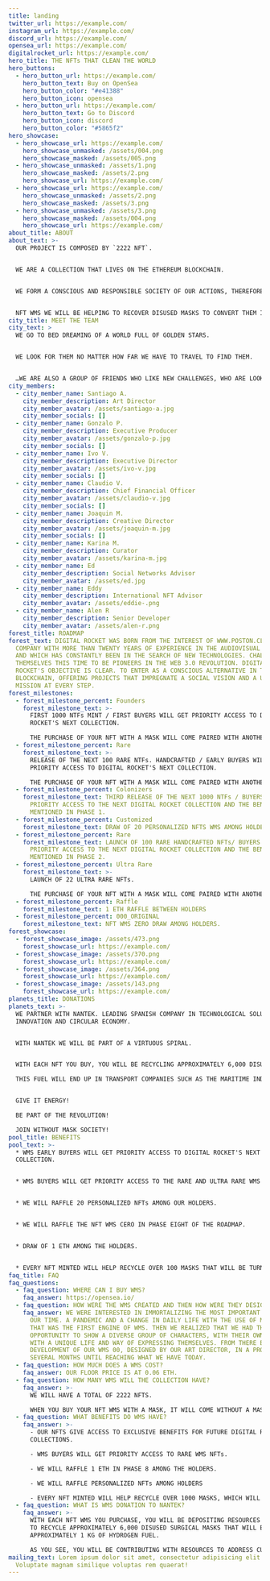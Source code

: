 ```yaml
---
title: landing
twitter_url: https://example.com/
instagram_url: https://example.com/
discord_url: https://example.com/
opensea_url: https://example.com/
digitalrocket_url: https://example.com/
hero_title: THE NFTs THAT CLEAN THE WORLD
hero_buttons:
  - hero_button_url: https://example.com/
    hero_button_text: Buy on OpenSea
    hero_button_color: "#e41388"
    hero_button_icon: opensea
  - hero_button_url: https://example.com/
    hero_button_text: Go to Discord
    hero_button_icon: discord
    hero_button_color: "#5865f2"
hero_showcase:
  - hero_showcase_url: https://example.com/
    hero_showcase_unmasked: /assets/004.png
    hero_showcase_masked: /assets/005.png
  - hero_showcase_unmasked: /assets/1.png
    hero_showcase_masked: /assets/2.png
    hero_showcase_url: https://example.com/
  - hero_showcase_url: https://example.com/
    hero_showcase_unmasked: /assets/2.png
    hero_showcase_masked: /assets/3.png
  - hero_showcase_unmasked: /assets/3.png
    hero_showcase_masked: /assets/004.png
    hero_showcase_url: https://example.com/
about_title: ABOUT
about_text: >-
  OUR PROJECT IS COMPOSED BY `2222 NFT`.


  WE ARE A COLLECTION THAT LIVES ON THE ETHEREUM BLOCKCHAIN.


  WE FORM A CONSCIOUS AND RESPONSIBLE SOCIETY OF OUR ACTIONS, THEREFORE, WHEN PURCHASING AN 


  NFT WMS WE WILL BE HELPING TO RECOVER DISUSED MASKS TO CONVERT THEM INTO ENERGY.
city_title: MEET THE TEAM
city_text: >
  WE GO TO BED DREAMING OF A WORLD FULL OF GOLDEN STARS.


  WE LOOK FOR THEM NO MATTER HOW FAR WE HAVE TO TRAVEL TO FIND THEM.


  …WE ARE ALSO A GROUP OF FRIENDS WHO LIKE NEW CHALLENGES, WHO ARE LOOKING FOR NEW HORIZONS THAT MAKE US VIBRATE AT NIGHT AND DREAM BY DAY…
city_members:
  - city_member_name: Santiago A.
    city_member_description: Art Director
    city_member_avatar: /assets/santiago-a.jpg
    city_member_socials: []
  - city_member_name: Gonzalo P.
    city_member_description: Executive Producer
    city_member_avatar: /assets/gonzalo-p.jpg
    city_member_socials: []
  - city_member_name: Ivo V.
    city_member_description: Executive Director
    city_member_avatar: /assets/ivo-v.jpg
    city_member_socials: []
  - city_member_name: Claudio V.
    city_member_description: Chief Financial Officer
    city_member_avatar: /assets/claudio-v.jpg
    city_member_socials: []
  - city_member_name: Joaquin M.
    city_member_description: Creative Director
    city_member_avatar: /assets/joaquin-m.jpg
    city_member_socials: []
  - city_member_name: Karina M.
    city_member_description: Curator
    city_member_avatar: /assets/karina-m.jpg
  - city_member_name: Ed
    city_member_description: Social Networks Advisor
    city_member_avatar: /assets/ed.jpg
  - city_member_name: Eddy
    city_member_description: International NFT Advisor
    city_member_avatar: /assets/eddie-.png
  - city_member_name: Alen R
    city_member_description: Senior Developer
    city_member_avatar: /assets/alen-r.png
forest_title: ROADMAP
forest_text: DIGITAL ROCKET WAS BORN FROM THE INTEREST OF WWW.POSTON.CL , A
  COMPANY WITH MORE THAN TWENTY YEARS OF EXPERIENCE IN THE AUDIOVISUAL MARKET
  AND WHICH HAS CONSTANTLY BEEN IN THE SEARCH OF NEW TECHNOLOGIES. CHALLENGING
  THEMSELVES THIS TIME TO BE PIONEERS IN THE WEB 3.0 REVOLUTION. DIGITAL
  ROCKET'S OBJECTIVE IS CLEAR. TO ENTER AS A CONSCIOUS ALTERNATIVE IN THE
  BLOCKCHAIN, OFFERING PROJECTS THAT IMPREGNATE A SOCIAL VISION AND A UNIQUE
  MISSION AT EVERY STEP.
forest_milestones:
  - forest_milestone_percent: Founders
    forest_milestone_text: >-
      FIRST 1000 NTFs MINT / FIRST BUYERS WILL GET PRIORITY ACCESS TO DIGITAL
      ROCKET'S NEXT COLLECTION.

      THE PURCHASE OF YOUR NFT WITH A MASK WILL COME PAIRED WITH ANOTHER NFT IN ITS NON-MASK VERSION. ADDITIONALLY WHEN YOU BUY YOUR NFT YOU WILL BE RECYCLING 6,000 DISUSED MASKS, WHICH WILL BECOME 1K OF HYDROGEN FUEL THANKS TO OUR ALLIANCE WITH THE INNOVATIVE SPANISH COMPANY NANTEK.
  - forest_milestone_percent: Rare
    forest_milestone_text: >-
      RELEASE OF THE NEXT 100 RARE NTFs. HANDCRAFTED / EARLY BUYERS WILL GET
      PRIORITY ACCESS TO DIGITAL ROCKET'S NEXT COLLECTION.

      THE PURCHASE OF YOUR NFT WITH A MASK WILL COME PAIRED WITH ANOTHER NFT IN ITS NON-MASK VERSION. ADDITIONALLY WHEN YOU BUY YOUR NFT YOU WILL BE RECYCLING 12,000 DISUSED MASKS, WHICH WILL BECOME 1K OF HYDROGEN FUEL.
  - forest_milestone_percent: Colonizers
    forest_milestone_text: THIRD RELEASE OF THE NEXT 1000 NTFs / BUYERS WILL GET
      PRIORITY ACCESS TO THE NEXT DIGITAL ROCKET COLLECTION AND THE BENEFITS
      MENTIONED IN PHASE 1.
  - forest_milestone_percent: Customized
    forest_milestone_text: DRAW OF 20 PERSONALIZED NFTS WMS AMONG HOLDERS.
  - forest_milestone_percent: Rare
    forest_milestone_text: LAUNCH OF 100 RARE HANDCRAFTED NFTs/ BUYERS WILL GET
      PRIORITY ACCESS TO THE NEXT DIGITAL ROCKET COLLECTION AND THE BENEFITS
      MENTIONED IN PHASE 2.
  - forest_milestone_percent: Ultra Rare
    forest_milestone_text: >-
      LAUNCH OF 22 ULTRA RARE NFTs.

      THE PURCHASE OF YOUR NFT WITH A MASK WILL COME PAIRED WITH ANOTHER NFT IN ITS NON-MASK VERSION. ADDITIONALLY WHEN YOU BUY YOUR NFT YOU WILL BE RECYCLING 24,000 DISUSED MASKS, WHICH WILL BE CONVERTED INTO 4K OF HYDROGEN FUEL.
  - forest_milestone_percent: Raffle
    forest_milestone_text: 1 ETH RAFFLE BETWEEN HOLDERS
  - forest_milestone_percent: 000_ORIGINAL
    forest_milestone_text: NFT WMS ZERO DRAW AMONG HOLDERS.
forest_showcase:
  - forest_showcase_image: /assets/473.png
    forest_showcase_url: https://example.com/
  - forest_showcase_image: /assets/370.png
    forest_showcase_url: https://example.com/
  - forest_showcase_image: /assets/364.png
    forest_showcase_url: https://example.com/
  - forest_showcase_image: /assets/143.png
    forest_showcase_url: https://example.com/
planets_title: DONATIONS
planets_text: >-
  WE PARTNER WITH NANTEK. LEADING SPANISH COMPANY IN TECHNOLOGICAL SOLUTIONS,
  INNOVATION AND CIRCULAR ECONOMY.


  WITH NANTEK WE WILL BE PART OF A VIRTUOUS SPIRAL.


  WITH EACH NFT YOU BUY, YOU WILL BE RECYCLING APPROXIMATELY 6,000 DISUSED MASKS THAT WILL BE CONVERTED INTO APPROXIMATELY 1K OF HYDROGEN FUEL.

  THIS FUEL WILL END UP IN TRANSPORT COMPANIES SUCH AS THE MARITIME INDUSTRY, IN WHICH CURRENT REGULATIONS REQUIRE THE USE OF SULFATE-FREE FUELS AND WHERE HYDROGEN COMES INTO PLAY.


  GIVE IT ENERGY!

  BE PART OF THE REVOLUTION!

  JOIN WITHOUT MASK SOCIETY!
pool_title: BENEFITS
pool_text: >-
  * WMS EARLY BUYERS WILL GET PRIORITY ACCESS TO DIGITAL ROCKET'S NEXT
  COLLECTION.


  * WMS BUYERS WILL GET PRIORITY ACCESS TO THE RARE AND ULTRA RARE WMS VERSION COLLECTION.


  * WE WILL RAFFLE 20 PERSONALIZED NFTs AMONG OUR HOLDERS.


  * WE WILL RAFFLE THE NFT WMS CERO IN PHASE EIGHT OF THE ROADMAP.


  * DRAW OF 1 ETH AMONG THE HOLDERS.


  * EVERY NFT MINTED WILL HELP RECYCLE OVER 100 MASKS THAT WILL BE TURNED INTO HYDROGEN FUEL.
faq_title: FAQ
faq_questions:
  - faq_question: WHERE CAN I BUY WMS?
    faq_answer: https://opensea.io/
  - faq_question: HOW WERE THE WMS CREATED AND THEN HOW WERE THEY DESIGNED?
    faq_answer: WE WERE INTERESTED IN IMMORTALIZING THE MOST IMPORTANT MILESTONE OF
      OUR TIME. A PANDEMIC AND A CHANGE IN DAILY LIFE WITH THE USE OF MASKS,
      THAT WAS THE FIRST ENGINE OF WMS. THEN WE REALIZED THAT WE HAD THE
      OPPORTUNITY TO SHOW A DIVERSE GROUP OF CHARACTERS, WITH THEIR OWN ART AND
      WITH A UNIQUE LIFE AND WAY OF EXPRESSING THEMSELVES. FROM THERE BEGAN THE
      DEVELOPMENT OF OUR WMS 00, DESIGNED BY OUR ART DIRECTOR, IN A PROCESS OF
      SEVERAL MONTHS UNTIL REACHING WHAT WE HAVE TODAY.
  - faq_question: HOW MUCH DOES A WMS COST?
    faq_answer: OUR FLOOR PRICE IS AT 0.06 ETH.
  - faq_question: HOW MANY WMS WILL THE COLLECTION HAVE?
    faq_answer: >-
      WE WILL HAVE A TOTAL OF 2222 NFTS.

      WHEN YOU BUY YOUR NFT WMS WITH A MASK, IT WILL COME WITHOUT A MASK. THAT IS TO SAY YOU GET 2X1.
  - faq_question: WHAT BENEFITS DO WMS HAVE?
    faq_answer: >-
      - OUR NFTS GIVE ACCESS TO EXCLUSIVE BENEFITS FOR FUTURE DIGITAL ROCKET
      COLLECTIONS.

      - WMS BUYERS WILL GET PRIORITY ACCESS TO RARE WMS NFTs.

      - WE WILL RAFFLE 1 ETH IN PHASE 8 AMONG THE HOLDERS.

      - WE WILL RAFFLE PERSONALIZED NFTs AMONG HOLDERS

      - EVERY NFT MINTED WILL HELP RECYCLE OVER 1000 MASKS, WHICH WILL BE TURNED INTO HYDROGEN FUEL.
  - faq_question: WHAT IS WMS DONATION TO NANTEK?
    faq_answer: >-
      WITH EACH NFT WMS YOU PURCHASE, YOU WILL BE DEPOSITING RESOURCES TO NANTEK
      TO RECYCLE APPROXIMATELY 6,000 DISUSED SURGICAL MASKS THAT WILL BECOME
      APPROXIMATELY 1 KG OF HYDROGEN FUEL.

      AS YOU SEE, YOU WILL BE CONTRIBUTING WITH RESOURCES TO ADDRESS CURRENT AND FUTURE PROBLEMS IN RELATION TO THE ENVIRONMENTAL CRISIS.
mailing_text: Lorem ipsum dolor sit amet, consectetur adipisicing elit.
  Voluptate magnam similique voluptas rem quaerat!
---
```

